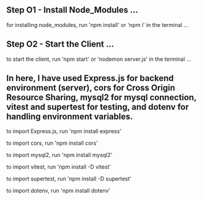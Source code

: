 ## Step O1 - Install Node_Modules ...

for installing node_modules, run 'npm install' or 'npm i' in the terminal ...

## Step O2 - Start the Client ...

to start the client, run 'npm start' or 'nodemon server.js' in the terminal ...

## In here, I have used Express.js for backend environment (server), cors for Cross Origin Resource Sharing, mysql2 for mysql connection, vitest and supertest for testing, and dotenv for handling environment variables.

to import Express.js, run 'npm install express'

to import cors, run 'npm install cors'

to import mysql2, run 'npm install mysql2'

to import vitest, run 'npm install -D vitest'

to import supertest, run 'npm install -D supertest'

to import dotenv, run 'npm install dotenv'